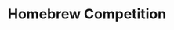 ---
templateKey: cook-off
title: Homebrew Competition
image: /img/homebrew.jpg
prevYears:
  - year: 2019
    winners:
      firstPlace:
        winnersName: Murrah
        winnersPicture: /img/winners/2019-homebrew-1st.jpg
      secondPlace:
        winnersName: Shannon Kornegay
        winnersPicture: /img/winners/2019-homebrew-2nd.jpg
      thirdPlace:
        winnersName: Murrah
        winnersPicture: /img/winners/2019-homebrew-3rd.jpg
---